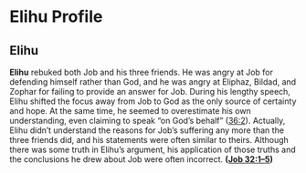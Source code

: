 # Elihu Profile

## Elihu

**Elihu** rebuked both Job and his three friends. He was angry at Job for defending himself rather than God, and he was angry at Eliphaz, Bildad, and Zophar for failing to provide an answer for Job. During his lengthy speech, Elihu shifted the focus away from Job to God as the only source of certainty and hope. At the same time, he seemed to overestimate his own understanding, even claiming to speak “on God’s behalf” ([36:2](https://www.esv.org/Job+36%3A2/)). Actually, Elihu didn’t understand the reasons for Job’s suffering any more than the three friends did, and his statements were often similar to theirs. Although there was some truth in Elihu’s argument, his application of those truths and the conclusions he drew about Job were often incorrect. **([Job 32:1–5](https://www.esv.org/Job+32%3A1%E2%80%935/))**


